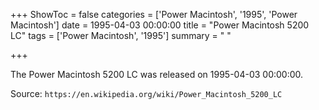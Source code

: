 +++
ShowToc = false
categories = ['Power Macintosh', '1995', 'Power Macintosh']
date = 1995-04-03 00:00:00
title = "Power Macintosh 5200 LC"
tags = ['Power Macintosh', '1995']
summary = " "

+++

The Power Macintosh 5200 LC was released on 1995-04-03 00:00:00.

Source: `https://en.wikipedia.org/wiki/Power_Macintosh_5200_LC`


